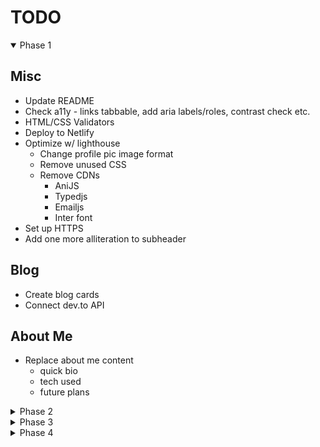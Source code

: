 # TODO

<details open>

  <summary>Phase 1</summary>

## Misc

- Update README
- Check a11y - links tabbable, add aria labels/roles, contrast check etc.
- HTML/CSS Validators
- Deploy to Netlify
- Optimize w/ lighthouse
  - Change profile pic image format
  - Remove unused CSS
  - Remove CDNs
    - AniJS
    - Typedjs
    - Emailjs
    - Inter font
- Set up HTTPS
- Add one more alliteration to subheader

## Blog

- Create blog cards
- Connect dev.to API

## About Me

- Replace about me content
  - quick bio
  - tech used
  - future plans

</details>

<details>

  <summary>Phase 2</summary>

## Nav

- add a light mode toggle
- add resume button

## Projects

- Add more details about each project
  - add text on hover similar to [this](https://mattfarley.ca/)
    - link for source and link for app
  - add accordion on mobile

</details>

<details>

  <summary>Phase 3</summary>

- Migrate to React
- Add testing

</details>

<details>

  <summary>Phase 4</summary>

- Add Gatsby

 </details>
